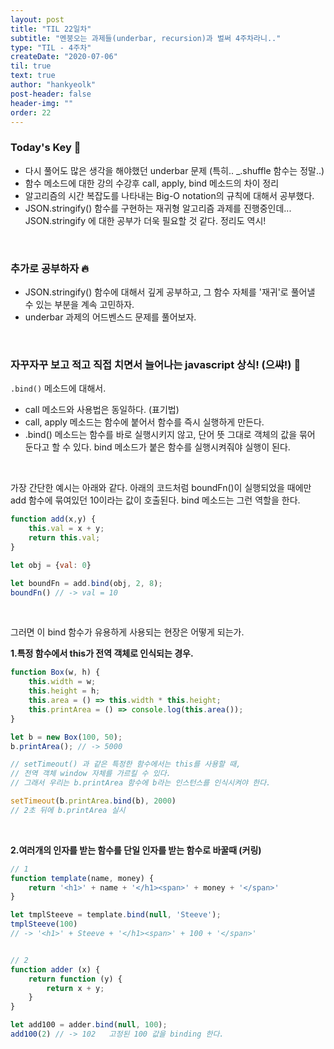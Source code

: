 ```yaml
---
layout: post
title: "TIL 22일차"
subtitle: "멘붕오는 과제들(underbar, recursion)과 벌써 4주차라니.."
type: "TIL - 4주차"
createDate: "2020-07-06"
til: true
text: true
author: "hankyeolk"
post-header: false
header-img: ""
order: 22
---
```


### Today's Key 🔑

- 다시 풀어도 많은 생각을 해야했던 underbar 문제 (특히.. _.shuffle 함수는 정말..)
- 함수 메소드에 대한 강의 수강후 call, apply, bind 메소드의 차이 정리
- 알고리즘의 시간 복잡도를 나타내는 Big-O notation의 규칙에 대해서 공부했다.  
- JSON.stringify() 함수를 구현하는 재귀형 알고리즘 과제를 진행중인데... JSON.stringify 에 대한 공부가 더욱 필요할 것 같다. 정리도 역시!

<br>

### 추가로 공부하자 🔥

- JSON.stringify() 함수에 대해서 깊게 공부하고, 그 함수 자체를 '재귀'로 풀어낼 수 있는 부분을 계속 고민하자. 
- underbar 과제의 어드벤스드 문제를 풀어보자.

<br>

### 자꾸자꾸 보고 적고 직접 치면서 늘어나는 javascript 상식! (으쌰!) 🚀

`.bind()` 메소드에 대해서.
<bt>

- call 메소드와 사용법은 동일하다. (표기법)
- call, apply 메소드는 함수에 붙어서 함수를 즉시 실행하게 만든다.
- .bind() 메소드는 함수를 바로 실행시키지 않고, 단어 뜻 그대로 객체의 값을 묶어 둔다고 할 수 있다. bind 메소드가 붙은 함수를 실행시켜줘야 실행이 된다.
<br>

가장 간단한 예시는 아래와 같다. 아래의 코드처럼 boundFn()이 실행되었을 때에만 add 함수에 묶여있던 10이라는 값이 호출된다. bind 메소드는 그런 역할을 한다.

```js
function add(x,y) {
	this.val = x + y;
	return this.val;
}

let obj = {val: 0}

let boundFn = add.bind(obj, 2, 8);
boundFn() // -> val = 10
```

<br>

그러면 이 bind 함수가 유용하게 사용되는 현장은 어떻게 되는가.
<br>

**1.특정 함수에서 this가 전역 객체로 인식되는 경우.**

```js
function Box(w, h) {
	this.width = w;
	this.height = h;
	this.area = () => this.width * this.height;
	this.printArea = () => console.log(this.area());
}

let b = new Box(100, 50);
b.printArea(); // -> 5000 

// setTimeout() 과 같은 특정한 함수에서는 this를 사용할 때, 
// 전역 객체 window 자체를 가르킬 수 있다.
// 그래서 우리는 b.printArea 함수에 b라는 인스턴스를 인식시켜야 한다.

setTimeout(b.printArea.bind(b), 2000)
// 2초 뒤에 b.printArea 실시
```
<br>

**2.여러개의 인자를 받는 함수를 단일 인자를 받는 함수로 바꿀때 (커링)**

```js
// 1
function template(name, money) {
	return '<h1>' + name + '</h1><span>' + money + '</span>'
}

let tmplSteeve = template.bind(null, 'Steeve');
tmplSteeve(100) 
// -> '<h1>' + Steeve + '</h1><span>' + 100 + '</span>'


// 2
function adder (x) {
	return function (y) {
		return x + y;
	}
}

let add100 = adder.bind(null, 100);
add100(2) // -> 102   고정된 100 값을 binding 한다.
```